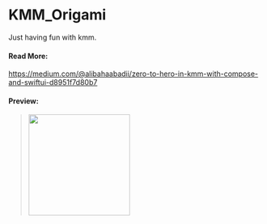 # KMM_Origami

Just having fun with kmm.

#### Read More:
https://medium.com/@alibahaabadii/zero-to-hero-in-kmm-with-compose-and-swiftui-d8951f7d80b7

#### Preview:
> <img src="https://miro.medium.com/max/1400/1*SWTSKiF5ifbs-2boOWHd6w.png" width=200>
> 
